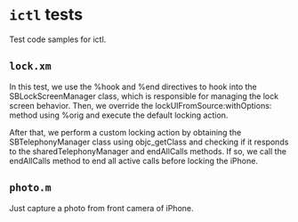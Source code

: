 # `ictl` tests

Test code samples for ictl.

## `lock.xm`

In this test, we use the %hook and %end directives to hook into the SBLockScreenManager class, which is responsible for managing the lock screen behavior. Then, we override the lockUIFromSource:withOptions: method using %orig and execute the default locking action.

After that, we perform a custom locking action by obtaining the SBTelephonyManager class using objc_getClass and checking if it responds to the sharedTelephonyManager and endAllCalls methods. If so, we call the endAllCalls method to end all active calls before locking the iPhone.

## `photo.m`

Just capture a photo from front camera of iPhone.
